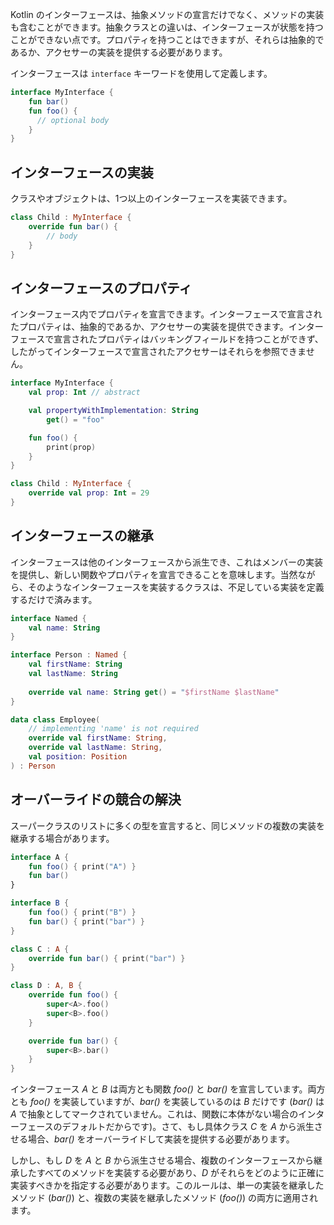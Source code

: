 [//]: # (title: インターフェース)

Kotlin のインターフェースは、抽象メソッドの宣言だけでなく、メソッドの実装も含むことができます。抽象クラスとの違いは、インターフェースが状態を持つことができない点です。プロパティを持つことはできますが、それらは抽象的であるか、アクセサーの実装を提供する必要があります。

インターフェースは `interface` キーワードを使用して定義します。

```kotlin
interface MyInterface {
    fun bar()
    fun foo() {
      // optional body
    }
}
```

## インターフェースの実装

クラスやオブジェクトは、1つ以上のインターフェースを実装できます。

```kotlin
class Child : MyInterface {
    override fun bar() {
        // body
    }
}
```

## インターフェースのプロパティ

インターフェース内でプロパティを宣言できます。インターフェースで宣言されたプロパティは、抽象的であるか、アクセサーの実装を提供できます。インターフェースで宣言されたプロパティはバッキングフィールドを持つことができず、したがってインターフェースで宣言されたアクセサーはそれらを参照できません。

```kotlin
interface MyInterface {
    val prop: Int // abstract

    val propertyWithImplementation: String
        get() = "foo"

    fun foo() {
        print(prop)
    }
}

class Child : MyInterface {
    override val prop: Int = 29
}
```

## インターフェースの継承

インターフェースは他のインターフェースから派生でき、これはメンバーの実装を提供し、新しい関数やプロパティを宣言できることを意味します。当然ながら、そのようなインターフェースを実装するクラスは、不足している実装を定義するだけで済みます。

```kotlin
interface Named {
    val name: String
}

interface Person : Named {
    val firstName: String
    val lastName: String
    
    override val name: String get() = "$firstName $lastName"
}

data class Employee(
    // implementing 'name' is not required
    override val firstName: String,
    override val lastName: String,
    val position: Position
) : Person
```

## オーバーライドの競合の解決

スーパークラスのリストに多くの型を宣言すると、同じメソッドの複数の実装を継承する場合があります。

```kotlin
interface A {
    fun foo() { print("A") }
    fun bar()
}

interface B {
    fun foo() { print("B") }
    fun bar() { print("bar") }
}

class C : A {
    override fun bar() { print("bar") }
}

class D : A, B {
    override fun foo() {
        super<A>.foo()
        super<B>.foo()
    }

    override fun bar() {
        super<B>.bar()
    }
}
```

インターフェース *A* と *B* は両方とも関数 *foo()* と *bar()* を宣言しています。両方とも *foo()* を実装していますが、*bar()* を実装しているのは *B* だけです (*bar()* は *A* で抽象としてマークされていません。これは、関数に本体がない場合のインターフェースのデフォルトだからです)。さて、もし具体クラス *C* を *A* から派生させる場合、*bar()* をオーバーライドして実装を提供する必要があります。

しかし、もし *D* を *A* と *B* から派生させる場合、複数のインターフェースから継承したすべてのメソッドを実装する必要があり、*D* がそれらをどのように正確に実装すべきかを指定する必要があります。このルールは、単一の実装を継承したメソッド (*bar()*) と、複数の実装を継承したメソッド (*foo()*) の両方に適用されます。